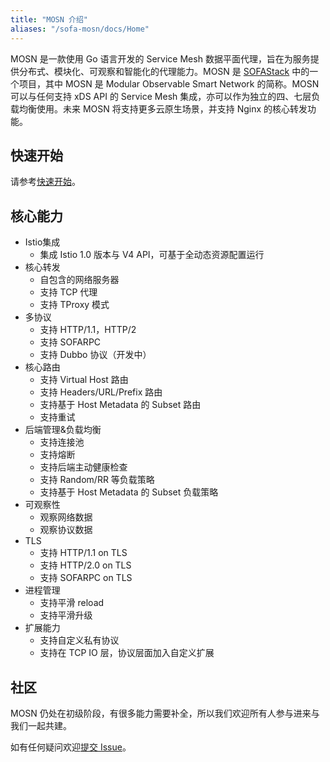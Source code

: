 ```yaml
---
title: "MOSN 介绍"
aliases: "/sofa-mosn/docs/Home"
---
```


MOSN 是一款使用 Go 语言开发的 Service Mesh 数据平面代理，旨在为服务提供分布式、模块化、可观察和智能化的代理能力。MOSN 是 [SOFAStack](https://www.sofastack.tech) 中的一个项目，其中 MOSN 是 Modular Observable Smart Network 的简称。MOSN 可以与任何支持 xDS API 的 Service Mesh 集成，亦可以作为独立的四、七层负载均衡使用。未来 MOSN 将支持更多云原生场景，并支持 Nginx 的核心转发功能。

## 快速开始

请参考[快速开始](../quick-start-setup)。

## 核心能力

+ Istio集成
    + 集成 Istio 1.0 版本与 V4 API，可基于全动态资源配置运行
+ 核心转发
    + 自包含的网络服务器
    + 支持 TCP 代理
    + 支持 TProxy 模式
+ 多协议
    + 支持 HTTP/1.1，HTTP/2
    + 支持 SOFARPC
    + 支持 Dubbo 协议（开发中）
+ 核心路由
    + 支持 Virtual Host 路由
    + 支持 Headers/URL/Prefix 路由
    + 支持基于 Host Metadata 的 Subset 路由
    + 支持重试
+ 后端管理&负载均衡
    + 支持连接池
    + 支持熔断
    + 支持后端主动健康检查
    + 支持 Random/RR 等负载策略
    + 支持基于 Host Metadata 的 Subset 负载策略
+ 可观察性
    + 观察网络数据
    + 观察协议数据
+ TLS
    + 支持 HTTP/1.1 on TLS
    + 支持 HTTP/2.0 on TLS
    + 支持 SOFARPC on TLS
+ 进程管理
    + 支持平滑 reload
    + 支持平滑升级
+ 扩展能力
    + 支持自定义私有协议
    + 支持在 TCP IO 层，协议层面加入自定义扩展

## 社区

MOSN 仍处在初级阶段，有很多能力需要补全，所以我们欢迎所有人参与进来与我们一起共建。

如有任何疑问欢迎[提交 Issue](https://github.com/sofastack/sofa-mosn/issues)。
